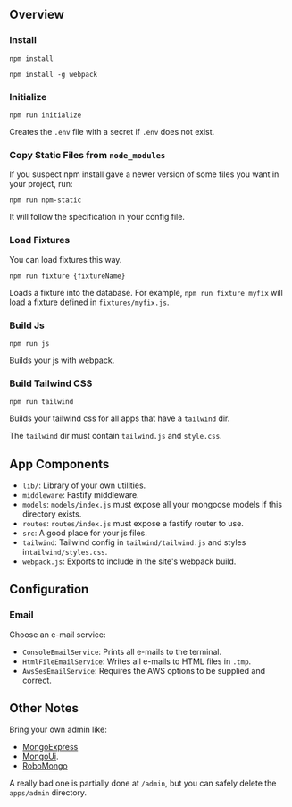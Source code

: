 
## Overview #

### Install #

`npm install`

`npm install -g webpack`

### Initialize #

`npm run initialize`

Creates the `.env` file with a secret if `.env` does not exist.

### Copy Static Files from `node_modules` #

If you suspect npm install gave a newer version of some files you want in
your project, run:

`npm run npm-static`

It will follow the specification in your config file.

### Load Fixtures #

You can load fixtures this way.

`npm run fixture {fixtureName}`

Loads a fixture into the database. For example, `npm run fixture myfix` will
load a fixture defined in `fixtures/myfix.js`.


### Build Js #

`npm run js`

Builds your js with webpack.

### Build Tailwind CSS #

`npm run tailwind`

Builds your tailwind css for all apps that have a `tailwind` dir.

The `tailwind` dir must contain `tailwind.js` and `style.css`.

## App Components #

* `lib/`: Library of your own utilities.
* `middleware`: Fastify middleware.
* `models`: `models/index.js` must expose all your mongoose models if this directory exists.
* `routes`: `routes/index.js` must expose a fastify router to use.
* `src`: A good place for your js files.
* `tailwind`: Tailwind config in `tailwind/tailwind.js` and styles in`tailwind/styles.css`.
* `webpack.js`: Exports to include in the site's webpack build.

## Configuration #

### Email #

Choose an e-mail service:

* `ConsoleEmailService`: Prints all e-mails to the terminal.
* `HtmlFileEmailService`: Writes all e-mails to HTML files in `.tmp`.
* `AwsSesEmailService`: Requires the AWS options to be supplied and correct.

## Other Notes #

Bring your own admin like:

* [MongoExpress](https://www.npmjs.com/package/mongo-express)
* [MongoUi](https://www.npmjs.com/package/mongoui).
* [RoboMongo](https://robomongo.org)

A really bad one is partially done at `/admin`, but you can safely delete the
`apps/admin` directory.
